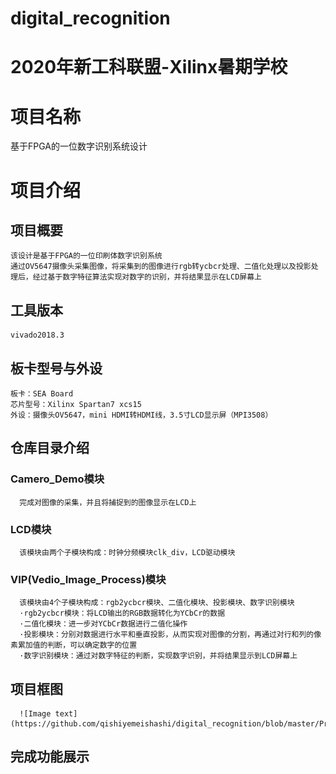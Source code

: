 # digital_recognition
# 2020年新工科联盟-Xilinx暑期学校

# 项目名称
  基于FPGA的一位数字识别系统设计
# 项目介绍
## 项目概要
    该设计是基于FPGA的一位印刷体数字识别系统
    通过OV5647摄像头采集图像，将采集到的图像进行rgb转ycbcr处理、二值化处理以及投影处理后，经过基于数字特征算法实现对数字的识别，并将结果显示在LCD屏幕上
## 工具版本
    vivado2018.3
## 板卡型号与外设
    板卡：SEA Board
    芯片型号：Xilinx Spartan7 xcs15
    外设：摄像头OV5647，mini HDMI转HDMI线，3.5寸LCD显示屏（MPI3508）
 ## 仓库目录介绍
  ### Camero_Demo模块
      完成对图像的采集，并且将捕捉到的图像显示在LCD上
  ### LCD模块
      该模块由两个子模块构成：时钟分频模块clk_div，LCD驱动模块
  ### VIP(Vedio_Image_Process)模块
      该模块由4个子模块构成：rgb2ycbcr模块、二值化模块、投影模块、数字识别模块
      ·rgb2ycbcr模块：将LCD输出的RGB数据转化为YCbCr的数据
      ·二值化模块：进一步对YCbCr数据进行二值化操作
      ·投影模块：分别对数据进行水平和垂直投影，从而实现对图像的分割，再通过对行和列的像素累加值的判断，可以确定数字的位置
      ·数字识别模块：通过对数字特征的判断，实现数字识别，并将结果显示到LCD屏幕上
## 项目框图
      ![Image text](https://github.com/qishiyemeishashi/digital_recognition/blob/master/Project_block_diagram.png)
## 完成功能展示
      
